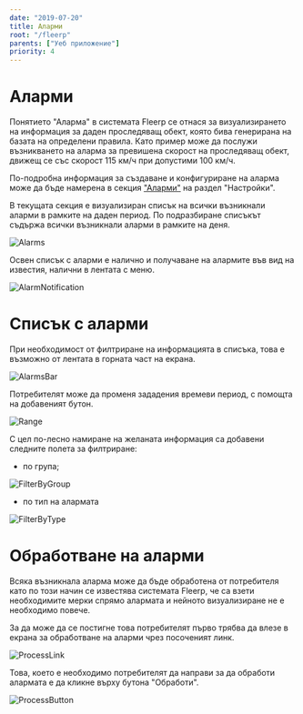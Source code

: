 ```yaml
---
date: "2019-07-20"
title: Аларми
root: "/fleerp"
parents: ["Уеб приложение"]
priority: 4
---
```


# Аларми

Понятието "Аларма" в системата Fleerp се отнася за визуализирането на информация за даден проследяващ обект,
която бива генерирана на базата на определени правила. Като пример може да послужи възникването на аларма за превишена скорост на проследяващ обект, движещ се със скорост 115 км/ч при допустими 100 км/ч.

По-подробна информация за създаване и конфигуриране на аларма може да бъде намерена в секция ["Аларми"](../web/settings/alarms) на раздел "Настройки".

В текущата секция е визуализиран списък на всички възникнали аларми в рамките на даден период.
По подразбиране списъкът съдържа всички възникнали аларми в рамките на деня.

![Alarms](images/alarms-bg.png)

Освен списък с аларми е налично и получаване на алармите във вид на известия, налични в лентата с меню.

![AlarmNotification](images/alarm-notification-bg.png)


# Списък с аларми

При необходимост от филтриране на информацията в списъка, това е възможно от лентата в горната част на екрана.

![AlarmsBar](images/alarms-bar-bg.png)

Потребителят може да променя зададения времеви период, с помощта на добавеният бутон.

![Range](images/range-bg.png)

С цел по-лесно намиране на желаната информация са добавени следните полета за филтриране: 

- по група;

![FilterByGroup](images/filter-by-group-bg.png)

- по тип на алармата

![FilterByType](images/filter-by-type-bg.png)


# Обработване на аларми

Всяка възникнала аларма може да бъде обработена от потребителя като по този начин се известява системата Fleerp, че са
взети необходимите мерки спрямо алармата и нейното визуализиране не е необходимо повече.

За да може да се постигне това потребителят първо трябва да влезе в екрана за обработване на аларми чрез посоченият линк.

![ProcessLink](images/process-link-bg.png)

Това, което е необходимо потребителят да направи за да обработи алармата е да кликне върху бутона "Обработи".

![ProcessButton](images/process-button-bg.png)

